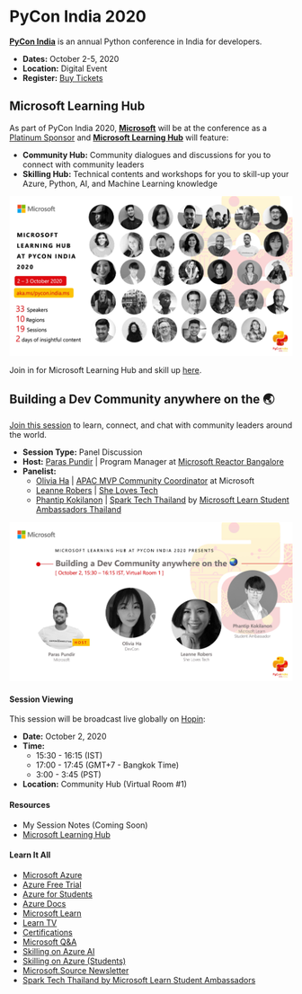 # PyCon India 2020

**[PyCon India](https://in.pycon.org)** is an annual Python conference in India for developers.

- **Dates:** October 2-5, 2020
- **Location:** Digital Event
- **Register:** [Buy Tickets](https://in.pycon.org)

## Microsoft Learning Hub

As part of PyCon India 2020, **[Microsoft](https://azure.microsoft.com)** will be at the conference as a [Platinum Sponsor](https://in.pycon.org/blog/2020/sponsor-announcement-microsoft-azure.html) and **[Microsoft Learning Hub](https://aka.ms/pycon.india.ms)** will feature:

- **Community Hub:** Community dialogues and discussions for you to connect with community leaders
- **Skilling Hub:** Technical contents and workshops for you to skill-up your Azure, Python, AI, and Machine Learning knowledge

![Image of Microsoft Learning Hub Speakers](https://github.com/PhantipK/PhantipTalks/blob/master/2020/PyCon-India-2020/Images/All-Speakers.jpeg)

Join in for Microsoft Learning Hub and skill up [here](https://aka.ms/pycon.india.ms).

## Building a Dev Community anywhere on the 🌏

[Join this session](https://aka.ms/pycon.india.ms) to learn, connect, and chat with community leaders around the world.

- **Session Type:** Panel Discussion
- **Host:** [Paras Pundir](https://twitter.com/iamparaspundir) | Program Manager at [Microsoft Reactor Bangalore](https://developer.microsoft.com/en-us/reactor/Location/Bangalore)
- **Panelist:**
  - [Olivia Ha](https://twitter.com/Oliviaha2) | [APAC MVP Community Coordinator](https://mvp.microsoft.com) at Microsoft
  - [Leanne Robers](https://www.linkedin.com/in/leannerobers) | [She Loves Tech](https://www.shelovestech.org)
  - [Phantip Kokilanon](https://twitter.com/PhantipK) | [Spark Tech Thailand](https://www.facebook.com/SparkTechTH) by [Microsoft Learn Student Ambassadors Thailand](https://studentambassadors.microsoft.com)

![Image of Building a Dev Community anywhere on the 🌏 Session](https://github.com/PhantipK/PhantipTalks/blob/master/2020/PyCon-India-2020/Images/Anywhere-on-the-planet.jpeg)

#### Session Viewing

This session will be broadcast live globally on [Hopin](https://hopin.to):

- **Date:** October 2, 2020
- **Time:**
  - 15:30 - 16:15 (IST)
  - 17:00 - 17:45 (GMT+7 - Bangkok Time)
  - 3:00 - 3:45 (PST)
- **Location:** Community Hub (Virtual Room #1)

#### Resources

- My Session Notes (Coming Soon)
- [Microsoft Learning Hub](https://aka.ms/pycon.india.ms)

#### Learn It All

- [Microsoft Azure](https://aka.ms/pycon/azure)
- [Azure Free Trial](https://aka.ms/pycon/protrail)
- [Azure for Students](https://aka.ms/pycon/student-trail)
- [Azure Docs](https://aka.ms/pycon/azdocs)
- [Microsoft Learn](https://aka.ms/pyconindia/learn)
- [Learn TV](https://aka.ms/pycon/learntv)
- [Certifications](https://aka.ms/pycon/certificate)
- [Microsoft Q&A](https://docs.microsoft.com/en-us/answers/products)
- [Skilling on Azure AI](https://aka.ms/pycon/skillonAI)
- [Skilling on Azure (Students)](https://aka.ms/pycon/skillonazure)
- [Microsoft.Source Newsletter](https://aka.ms/pycon/newsletter)
- [Spark Tech Thailand by Microsoft Learn Student Ambassadors](https://www.facebook.com/SparkTechTH)
